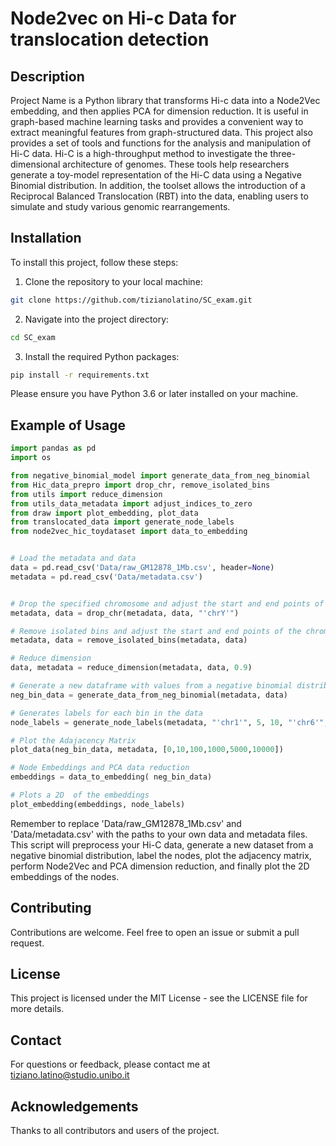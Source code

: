 
# Node2vec on Hi-c Data for translocation detection

## Description

Project Name is a Python library that transforms Hi-c data into a Node2Vec embedding, and then applies PCA for dimension reduction. It is useful in graph-based machine learning tasks and provides a convenient way to extract meaningful features from graph-structured data.
This project also provides a set of tools and functions for the analysis and manipulation of Hi-C data. Hi-C is a high-throughput method to investigate the three-dimensional architecture of genomes. These tools help researchers generate a toy-model representation of the Hi-C data using a Negative Binomial distribution. In addition, the toolset allows the introduction of a Reciprocal Balanced Translocation (RBT) into the data, enabling users to simulate and study various genomic rearrangements.

## Installation

To install this project, follow these steps:

1. Clone the repository to your local machine:

```bash
git clone https://github.com/tizianolatino/SC_exam.git
```

2. Navigate into the project directory:

```bash
cd SC_exam
```

3. Install the required Python packages:

```bash
pip install -r requirements.txt
```

Please ensure you have Python 3.6 or later installed on your machine.

## Example of Usage

```python
import pandas as pd
import os

from negative_binomial_model import generate_data_from_neg_binomial
from Hic_data_prepro import drop_chr, remove_isolated_bins
from utils import reduce_dimension
from utils_data_metadata import adjust_indices_to_zero
from draw import plot_embedding, plot_data
from translocated_data import generate_node_labels
from node2vec_hic_toydataset import data_to_embedding


# Load the metadata and data
data = pd.read_csv('Data/raw_GM12878_1Mb.csv', header=None)
metadata = pd.read_csv('Data/metadata.csv')


# Drop the specified chromosome and adjust the start and end points of the remaining chromosomes
metadata, data = drop_chr(metadata, data, "'chrY'")

# Remove isolated bins and adjust the start and end points of the chromosomes
metadata, data = remove_isolated_bins(metadata, data)

# Reduce dimension
data, metadata = reduce_dimension(metadata, data, 0.9)

# Generate a new dataframe with values from a negative binomial distribution
neg_bin_data = generate_data_from_neg_binomial(metadata, data)

# Generates labels for each bin in the data
node_labels = generate_node_labels(metadata, "'chr1'", 5, 10, "'chr6'", 105,110)

# Plot the Adajacency Matrix
plot_data(neg_bin_data, metadata, [0,10,100,1000,5000,10000])

# Node Embeddings and PCA data reduction
embeddings = data_to_embedding( neg_bin_data)

# Plots a 2D  of the embeddings
plot_embedding(embeddings, node_labels)
```

Remember to replace 'Data/raw_GM12878_1Mb.csv' and 'Data/metadata.csv' with the paths to your own data and metadata files. This script will preprocess your Hi-C data, generate a new dataset from a negative binomial distribution, label the nodes, plot the adjacency matrix, perform Node2Vec and PCA dimension reduction, and finally plot the 2D embeddings of the nodes.

## Contributing
Contributions are welcome. Feel free to open an issue or submit a pull request.

## License
This project is licensed under the MIT License - see the LICENSE file for more details.

## Contact
For questions or feedback, please contact me at tiziano.latino@studio.unibo.it

## Acknowledgements
Thanks to all contributors and users of the project.
